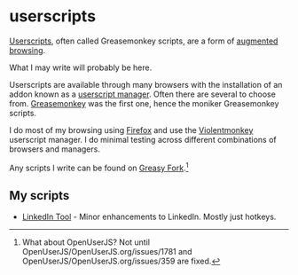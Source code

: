 # userscripts
[Userscripts](https://en.wikipedia.org/wiki/Userscript), often called Greasemonkey scripts, are a form of [augmented browsing](https://en.wikipedia.org/wiki/Browser_extension).

What I may write will probably be here.

Userscripts are available through many browsers with the installation of an addon known as a [userscript manager](https://en.wikipedia.org/wiki/Userscript_manager).  Often there are several to choose from.  [Greasemonkey](https://en.wikipedia.org/wiki/Greasemonkey) was the first one, hence the moniker Greasemonkey scripts.

I do most of my browsing using [Firefox](https://www.mozilla.org/firefox/new/) and use the [Violentmonkey](https://violentmonkey.github.io/) userscript manager.  I do minimal testing across different combinations of browsers and managers.

Any scripts I write can be found on [Greasy Fork](https://greasyfork.org/en/users/1139937-mike-castle-nexus).[^1]

## My scripts
* [LinkedIn Tool](linkedin-tool.md) - Minor enhancements to LinkedIn.  Mostly just hotkeys.

[^1]: What about OpenUserJS?  Not until OpenUserJS/OpenUserJS.org/issues/1781 and OpenUserJS/OpenUserJS.org/issues/359 are fixed.

